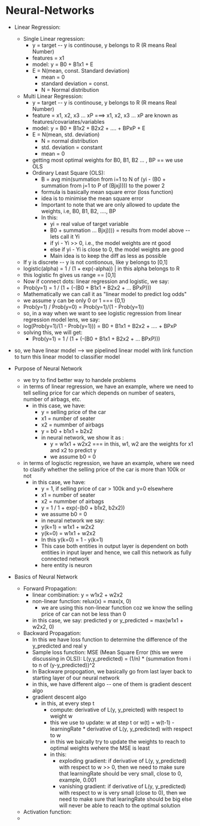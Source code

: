 # Neural-Networks

- Linear Regression:
  - Single Linear regression:
      - y = target -- y is continouse, y belongs to R (R means Real Number)
      - features = x1
      - model: y = B0 + B1x1 + E
      - E = N(mean, const. Standard deviation)
        - mean = 0
        - standard deviation = const.
        - N = Normal distribution
  - Multi Linear Regression:
    - y = target -- y is continouse, y belongs to R (R means Real Number)
    - feature = x1, x2, x3 ... xP ===> x1, x2, x3 ... xP are known as features/covariates/variables
    - model: y = B0 + B1x2 + B2x2 + .... + BPxP + E
    - E = N(mean, std. deviation)
      - N = normal distribution
      - std. deviation = constant
      - mean = 0
    - getting most optimal weights for B0, B1, B2 ... , BP == we use OLS
    - Ordinary Least Square (OLS):
      - B = avg min(summation from i=1 to N of (yi - (B0 + summation from j=1 to P of (Bjxj)))) to the power 2
      - formula is basically mean square error (loss function)
      - idea is to minimise the mean square error
      - Important to note that we are only allowed to update the weights, i.e, B0, B1, B2, ...., BP
      - In this:
        - yi = real value of target variable
        - B0 + summation ... Bjxj)))) = results from model above -- lets call it Yi
        - if yi - Yi >> 0, i.e., the model weights are nt good
        - else if yi - Yi is close to 0, the model weights are good
        - Main idea is to keep the diff as less as possible
  - If y is discrete -- y is not contionous, like y belongs to [0,1]
  - logistic(alpha) = 1 / (1 + exp(-alpha))  | in this alpha belongs to R
  - this logistic fn gives us range == [0,1]
  - Now if connect dots: linear regression and logistic, we say:
  - Prob(y=1) = 1 / (1 + (-(B0 + B1x1 + B2x2 + ... BPxP)))
  - Mathematically we can call it as "linear model to predict log odds"
  - we assume y can be only 0 or 1 === {0,1}
  - Prob(y=1) / Prob(y=0) = Prob(y=1)/(1 - Prob(y=1))
  - so, in a way when we want to see logistic regression from linear regression model lens, we say:
  - log(Prob(y=1)/(1 - Prob(y=1))) = B0 + B1x1 + B2x2 + .... + BPxP
  - solving this, we will get:
    - Prob(y=1) = 1 / (1 + (-(B0 + B1x1 + B2x2 + ... BPxP)))
- so, we have linear model --> we pipelined linear model with link function to turn this linear model to classifier model

- Purpose of Neural Network
  - we try to find better way to handele problems
  - in terms of linear regression, we have an example, where we need to tell selling price for car which depends on number of seaters, number of airbags, etc.
    - in this case, we have:
      - y = selling price of the car
      - x1 = number of seater
      - x2 = nummber of airbags
      - y = b0 + b1x1 + b2x2
      - in neural network, we show it as :
        - y = w1x1 + w2x2 === in this, w1, w2 are the weights for x1 and x2 to predict y
        - we assume b0 = 0
  - in terms of logisctic regression, we have an example, where we need to clasify whether the selling price of the car is more than 100k or not
    - in this case, we have:
      - y = 1, if selling price of car > 100k and y=0 elsewhere
      - x1 = number of seater
      - x2 = nummber of airbags
      - y = 1 / 1 + exp(-(b0 + b1x2, b2x2))
      - we assume b0 = 0
      - in neural network we say:
      - y(k=1) = w1x1 + w2x2
      - y(k=0) = w1x1 + w2x2
      - In this y(k=0) = 1 - y(k=1)
      - This case both entities in output layer is dependent on both entities in input layer and hence, we call this network as fully connected network
      - here entity is neuron

- Basics of Neural Network
  - Forward Propagation:
    - linear combination: y = w1x2 + w2x2
    - non-linear function: relux(x) = max(x, 0)
      - we are using this non-linear function coz we know the selling price of car can not be less than 0
    - in this case, we say: predicted y or y_predicted = max(w1x1 + w2x2, 0)
  - Backward Propagation:
    - In this we have loss function to determine the difference of the y_predicted and real y
    - Sample loss function: MSE (Mean Square Error (this we were discussing in OLS)): L(y,y_predicted) = (1/n) * (summation from i to n of (y-y_predicted))^2
    - In Backware propogation, we basically go from last layer back to starting layer of our neural network
    - in this, we have different algo -- one of them is gradient descent algo
    - gradient descent algo
      - in this, at every step t
        - compute: derivative of L(y, y_preicted) with respect to weight w
        - this we use to update: w at step t or w(t) = w(t-1) - learningRate * derivative of L(y, y_predicted) with respect to w
        - in this we baically try to update the weights to reach to optimal weights wehere the MSE is least
        - in this:
          - exploding gradient: if derivative of L(y, y_predicted) with respect to w >> 0, then we need to make sure that learningRate should be very small, close to 0, example, 0.001
          - vanishing gradient: if derivative of L(y, y_predicted) with respect to w is very small (close to 0), then we need to make sure that learingRate should be big else will never be able to reach to the optimal solution
  - Activation function:
  - 
